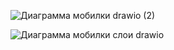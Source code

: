 ![Диаграмма мобилки drawio (2)](https://github.com/user-attachments/assets/de95e93c-6e33-4d69-a56d-d97820abd6f8)

![Диаграмма мобилки слои drawio](https://github.com/user-attachments/assets/b0e1dd52-a512-435f-ab0c-9e81d3ff4d1e)

